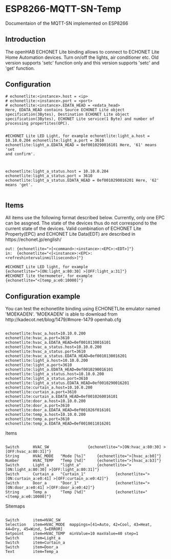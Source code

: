 <h1 class="gh-header-title instapaper_title">ESP8266-MQTT-SN-Temp</h1>
Documentaion of the MQTT-SN implemented on ESP8266


<h2><a id="user-content-introduction" class="anchor" href="#introduction" aria-hidden="true"><span class="octicon octicon-link"></span></a>Introduction</h2>
The openHAB ECHONET Lite binding allows to connect to ECHONET Lite Home Automation devices.
Turn on/off the lights, air conditioner etc. Old version supports 'setc' function only and this version supports 'setc' and 'get' function.

<h2><a id="user-content-configuration" class="anchor" href="#configuration" aria-hidden="true"><span class="octicon octicon-link"></span></a>Configuration</h2>
<pre><code># echonetlite:&lt;instance&gt;.host = &lt;ip&gt;
# echonetlite:&lt;instance&gt;.port = &lt;port&gt;
# echonetlite:&lt;instance&gt;.EDATA_HEAD = &lt;edata_head&gt;
Here, EDATA_HEAD contains Source ECHONET Lite object specification(3Bytes), Destination ECHONET Lite object specification(3Bytes), ECHONET Lite service(1 Byte) and number of processing propertites(OPC).

#ECHONET Lite LED Light, for example
echonetlite:light_a.host = 10.10.0.204
echonetlite:light_a.port = 3610
echonetlite:light_a.EDATA_HEAD = 0ef0010290016101
Here, '61' means 'set and confirm'.

echonetlite:light_a_status.host = 10.10.0.204
echonetlite:light_a_status.port = 3610
echonetlite:light_a_status.EDATA_HEAD = 0ef0010290016201
Here, '62' means 'get'.
</code></pre>

<h2><a id="user-content-items" class="anchor" href="#items" aria-hidden="true"><span class="octicon octicon-link"></span></a>Items</h2>
All items use the following format described below. Currently, only one EPC can be assgned. The state of the devices thus do not correspond to the current state of the devices. Valid combination of ECHONET Lite Property(EPC) and ECHONET Lite Data(EDT) are described in https://echonet.jp/english/

<pre><code>out: {echonetlite="&gt;[&lt;command&gt;:&lt;instance&gt;:&lt;EPC&gt;:&lt;EDT&gt;]"}
in:  {echonetlite="&lt;[&lt;instance&gt;:&lt;EPC&gt;:&lt;refreshintervalinmilliseconds&gt;]"}

#ECHONET Lite LED light, for example
{echonetlite="&gt;[ON:light_a:80:30] &gt;[OFF:light_a:31]"}
#ECHONET lite thermometer, for example
{echonetlite="&lt;[temp_a:e0:10000]"}
</code></pre>

<h2><a id="user-content-items" class="anchor" href="#items" aria-hidden="true"><span class="octicon octicon-link"></span></a>Configuration example</h2>
<a id="user-content-items" class="anchor" href="#items" aria-hidden="true"><span class="octicon octicon-link"></span></a>You can test the echonetlite binding using ECHONETLite emulator named 'MOEKADEN'. 'MOEKADEN' is able to download from http://kadecot.net/blog/1479/#more-1479
openhab.cfg
<pre><code>
echonetlite:hvac_a.host=10.10.0.200
echonetlite:hvac_a.port=3610
echonetlite:hvac_a.EDATA_HEAD=0ef0010130016101
echonetlite:hvac_a_status.host=10.10.0.200
echonetlite:hvac_a_status.port=3610
echonetlite:hvac_a_status.EDATA_HEAD=0ef0010130016201
echonetlite:light_a.host=10.10.0.200
echonetlite:light_a.port=3610
echonetlite:light_a.EDATA_HEAD=0ef0010290016101
echonetlite:light_a_status.host=10.10.0.200
echonetlite:light_a_status.port=3610
echonetlite:light_a_status.EDATA_HEAD=0ef0010290016201
echonetlite:curtain_a.host=10.10.0.200
echonetlite:curtain_a.port=3610
echonetlite:curtain_a.EDATA_HEAD=0ef0010260016101
echonetlite:door_a.host=10.10.0.200
echonetlite:door_a.port=3610
echonetlite:door_a.EDATA_HEAD=0ef001026f016101
echonetlite:temp_a.host=10.10.0.200
echonetlite:temp_a.port=3610
echonetlite:temp_a.EDATA_HEAD=0ef0010011016201
</code></pre>

Items
<pre><code>
Switch		HVAC_SW					{echonetlite=">[ON:hvac_a:80:30] >[OFF:hvac_a:80:31]"}
String		HVAC_MODE	"Mode [%s]"		{echonetlite=">[hvac_a:b0]"}
Number		HVAC_TEMP	"Temp [%d]"		{echonetlite=">[hvac_a:b3]"}
Switch		Light_a		"light_a"		{echonetlite=">[ON:light_a:80:30] >[OFF:light_a:80:31]"}
Switch		Curtain_a	"Curtain_1"             {echonetlite=">[ON:curtain_a:e0:41] >[OFF:curtain_a:e0:42]"}
Switch		Door_a		"Door_1"                {echonetlite=">[ON:door_a:e0:41] >[OFF:door_a:e0:42]"}
String		Temp_a		"Temp [%d]"             {echonetlite="<[temp_a:e0:10000]"}
</code></pre>

Sitemaps
<pre><code>
Switch 		item=HVAC_SW
Selection	item=HVAC_MODE	mappings=[41=Auto, 42=Cool, 43=Heat, 44=Dry, 45=Wind, 5=ERROR]
Setpoint	item=HVAC_TEMP	minValue=10 maxValue=40 step=1
Switch 		item=Light_a
Switch 		item=Curtain_a
Switch 		item=Door_a
Text		item=Temp_a
</code></pre>
